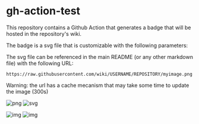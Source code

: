# gh-action-test

This repository contains a Github Action that generates a badge that will be hosted in the repository's wiki.

The badge is a svg file that is customizable with the following parameters:

The svg file can be referenced in the main README (or any other markdown file) with the following URL:

```
https://raw.githubusercontent.com/wiki/USERNAME/REPOSITORY/myimage.png
```

Warning: the url has a cache mecanism that may take some time to update the image (300s)



![png](https://raw.githubusercontent.com/wiki/sgaunet/gh-action-test/firefox.png)
![svg](https://raw.githubusercontent.com/wiki/sgaunet/gh-action-test/firefox.svg)

![img](https://raw.githubusercontent.com/wiki/sgaunet/gh-action-test/coverage-badge.svg)
![img](https://raw.githubusercontent.com/wiki/sgaunet/gh-action-test/coverage-badge2.svg)
